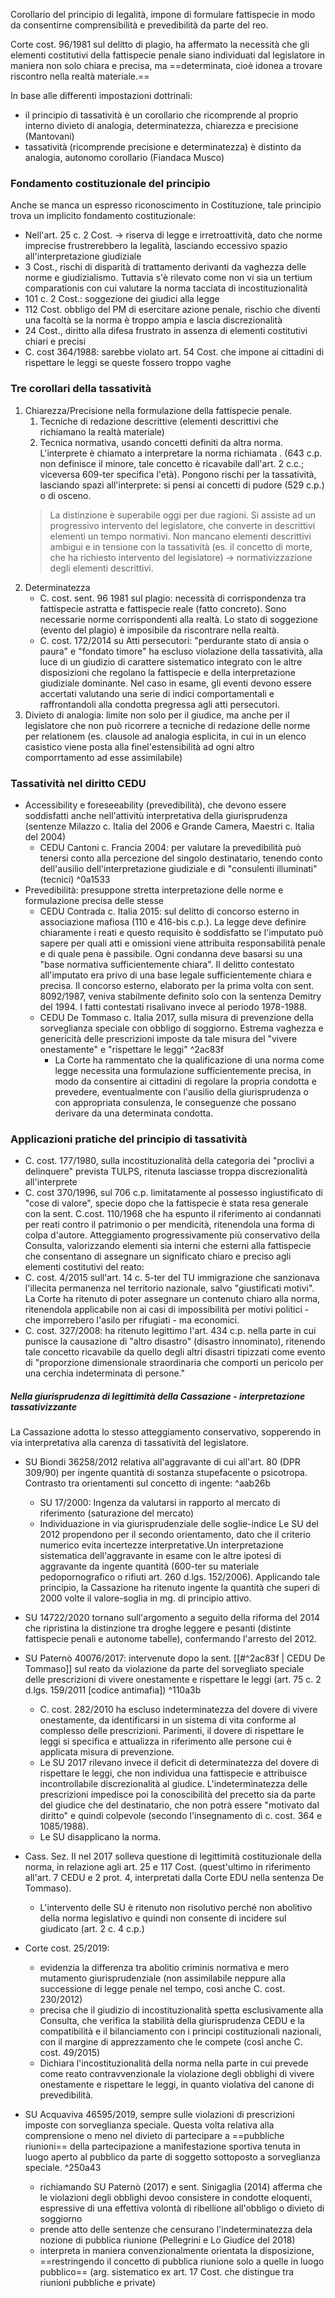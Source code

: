Corollario del principio di legalità, impone di formulare fattispecie in modo da consentirne comprensibilità e prevedibilità da parte del reo.

Corte cost. 96/1981 sul delitto di plagio, ha affermato la necessità che gli elementi costitutivi della fattispecie penale siano individuati dal legislatore in maniera non solo chiara e precisa, ma ==determinata, cioè idonea a trovare riscontro nella realtà materiale.==

In base alle differenti impostazioni dottrinali:
- il principio di tassatività è un corollario che ricomprende al proprio interno divieto di analogia, determinatezza, chiarezza e precisione (Mantovani)
- tassatività (ricomprende precisione e determinatezza) è distinto da analogia, autonomo corollario (Fiandaca Musco)

### Fondamento costituzionale del principio
Anche se manca un espresso riconoscimento in Costituzione, tale principio trova un implicito fondamento costituzionale:
- Nell'art. 25 c. 2 Cost. -> riserva di legge e irretroattività, dato che norme imprecise frustrerebbero la legalità, lasciando eccessivo spazio all'interpretazione giudiziale
- 3 Cost., rischi di disparità di trattamento derivanti da vaghezza delle norme e giudizialismo. Tuttavia s'è rilevato come non vi sia un tertium comparationis con cui valutare la norma tacciata di incostituzionalità
- 101 c. 2 Cost.: soggezione dei giudici alla legge
- 112 Cost. obbligo del PM di esercitare azione penale, rischio che diventi una facoltà se la norma è troppo ampia e lascia discrezionalità
- 24 Cost., diritto alla difesa frustrato in assenza di elementi costitutivi chiari e precisi
- C. cost 364/1988: sarebbe violato art. 54 Cost. che impone ai cittadini di rispettare le leggi se queste fossero troppo vaghe

### Tre corollari della tassatività
1. Chiarezza/Precisione nella formulazione della fattispecie penale.
	1. Tecniche di redazione descrittive (elementi descrittivi che richiamano la realtà materiale)
	2. Tecnica normativa, usando concetti definiti da altra norma. L'interprete è chiamato a interpretare la norma richiamata . (643 c.p. non definisce il minore, tale concetto è ricavabile dall'art. 2 c.c.; viceversa 609-ter specifica l'età). Pongono rischi per la tassatività, lasciando spazi all'interprete: si pensi ai concetti di pudore (529 c.p.) o di osceno. 
	>  La distinzione è superabile oggi per due ragioni.
	>  Si assiste ad un progressivo intervento del legislatore, che converte in descrittivi elementi un tempo normativi.
	>  Non mancano elementi descrittivi ambigui e in tensione con la tassatività (es. il concetto di morte, che ha richiesto intervento del legislatore) -> normativizzazione degli elementi descrittivi.
2. Determinatezza
	- C. cost. sent. 96 1981 sul plagio: necessità di corrispondenza tra fattispecie astratta e fattispecie reale (fatto concreto). Sono necessarie norme corrispondenti alla realtà. Lo stato di soggezione (evento del plagio) è imposibile da riscontrare nella realtà.
	- C. cost. 172/2014 su Atti persecutori: "perdurante stato di ansia o paura" e "fondato timore" ha escluso violazione della tassatività, alla luce di un giudizio di carattere sistematico integrato con le altre disposizioni che regolano la fattispecie e della interpretazione giudiziale dominante. Nel caso in esame, gli eventi devono essere accertati valutando una serie di indici comportamentali e raffrontandoli alla condotta pregressa agli atti persecutori.
3. Divieto di analogia: limite non solo per il giudice, ma anche per il legislatore che non può ricorrere a tecniche di redazione delle norme per relationem (es. clausole ad analogia esplicita, in cui in un elenco casistico viene posta alla finel'estensibilità ad ogni altro comporrtamento ad esse assimilabile)

### Tassatività nel diritto CEDU
- Accessibility e foreseeability (prevedibilità), che devono essere soddisfatti anche nell'attivitù interpretativa della giurisprudenza (sentenze Milazzo c. Italia del 2006 e Grande Camera, Maestri c. Italia del 2004)
	- CEDU Cantoni c. Francia 2004: per valutare la prevedibilità può tenersi conto alla percezione del singolo destinatario, tenendo conto dell'ausilio dell'interpretazione giudiziale e di "consulenti illuminati" (tecnici) ^0a1533
- Prevedibilità: presuppone stretta interpretazione delle norme e formulazione precisa delle stesse
	- CEDU Contrada c. Italia 2015: sul delitto di concorso esterno in associazione mafiosa (110 e 416-bis c.p.). La legge deve definire chiaramente i reati e questo requisito è soddisfatto se l'imputato può sapere per quali atti e omissioni viene attribuita responsabilità penale e di quale pena è passibile. Ogni condanna deve basarsi su una "base normativa sufficientemente chiara". Il delitto contestato all'imputato era privo di una base legale sufficientemente chiara e precisa. Il concorso esterno, elaborato per la prima volta con sent. 8092/1987, veniva stabilmente definito solo con la sentenza Demitry del 1994. I fatti contestati risalivano invece al periodo 1978-1988.
	- CEDU De Tommaso c. Italia 2017, sulla misura di prevenzione della sorveglianza speciale con obbligo di soggiorno. Estrema vaghezza e genericità delle prescrizioni imposte da tale misura del "vivere onestamente" e "rispettare le leggi" ^2ac83f
		- La Corte ha rammentato che la qualificazione di una norma come legge necessita una formulazione sufficientemente precisa, in modo da consentire ai cittadini di regolare la propria condotta e prevedere, eventualmente con l'ausilio della giurisprudenza o con appropriata consulenza, le conseguenze che possano derivare da una determinata condotta.

### Applicazioni pratiche del principio di tassatività
- C. cost. 177/1980, sulla incostituzionalità della categoria dei "proclivi a delinquere" prevista TULPS, ritenuta lasciasse troppa discrezionalità all'interprete
- C. cost 370/1996, sul 706 c.p. limitatamente al possesso ingiustificato di "cose di valore", specie dopo che la fattispecie è stata resa generale con la sent. C.cost. 110/1968 che ha espunto il riferimento ai condannati per reati contro il patrimonio o per mendicità, ritenendola una forma di colpa d'autore.
Atteggiamento progressivamente più conservativo della Consulta, valorizzando elementi sia interni che esterni alla fattispecie che consentano di assegnare un significato chiaro e preciso agli elementi costitutivi del reato:
- C. cost. 4/2015 sull'art. 14 c. 5-ter del TU immigrazione che sanzionava l'illecita permanenza nel territorio nazionale, salvo "giustificati motivi". La Corte ha ritenuto di poter assegnare un contenuto chiaro alla norma, ritenendola applicabile non ai casi di impossibilità per motivi politici - che imporrebero l'asilo per rifugiati - ma economici.
- C. cost. 327/2008: ha ritenuto legittimo l'art. 434 c.p. nella parte in cui punisce la causazione di "altro disastro" (disastro innominato), ritenendo tale concetto ricavabile da quello degli altri disastri tipizzati come evento di "proporzione dimensionale straordinaria che comporti un pericolo per una cerchia indeterminata di persone."

##### Nella giurisprudenza di legittimità della Cassazione - interpretazione tassativizzante
La Cassazione adotta lo stesso atteggiamento conservativo, sopperendo in via interpretativa alla carenza di tassatività del legislatore.
- SU Biondi 36258/2012 relativa all'aggravante di cui all'art. 80 (DPR 309/90) per ingente quantità di sostanza stupefacente o psicotropa. Contrasto tra orientamenti sul concetto di ingente: ^aab26b
	- SU 17/2000: Ingenza da valutarsi in rapporto al mercato di riferimento (saturazione del mercato)
	- Individuazione in via giurisprudenziale delle soglie-indice
	Le SU del 2012 propendono per il secondo orientamento, dato che il criterio numerico evita incertezze interpretative.Un interpretazione sistematica dell'aggravante in esame con le altre ipotesi di aggravante da ingente quantità (600-ter su materiale pedopornografico o rifiuti art. 260 d.lgs. 152/2006). Applicando tale principio, la Cassazione ha ritenuto ingente la quantità che superi di 2000 volte il valore-soglia in mg. di principio attivo.
- SU 14722/2020 tornano sull'argomento a seguito della riforma del 2014 che ripristina la distinzione tra droghe leggere e pesanti (distinte fattispecie penali e autonome tabelle), confermando l'arresto del 2012.

- SU Paternò 40076/2017: intervenute dopo la sent. [[#^2ac83f | CEDU De Tommaso]] sul reato da violazione da parte del sorvegliato speciale delle prescrizioni di vivere onestamente e rispettare le leggi (art. 75 c. 2 d.lgs. 159/2011 [codice antimafia]) ^110a3b
	- C. cost. 282/2010 ha escluso indeterminatezza del dovere di vivere onestamente, da identificarsi in un sistema di vita conforme al complesso delle prescrizioni. Parimenti, il dovere di rispettare le leggi si specifica e attualizza in riferimento alle persone cui è  applicata misura di prevenzione.
	- Le SU 2017 rilevano invece il deficit di determinatezza del dovere di rispettare le leggi, che non individua una fattispecie e attribuisce incontrollabile discrezionalità al giudice. L'indeterminatezza delle prescrizioni impedisce poi la conoscibilità del precetto sia da parte del giudice che del destinatario, che non potrà essere "motivato dal diritto" e quindi colpevole (secondo l'insegnamento di c. cost. 364 e 1085/1988).
	- Le SU disapplicano la norma.
- Cass. Sez. II nel 2017 solleva questione di legittimità costituzionale della norma, in relazione agli art. 25 e 117 Cost. (quest'ultimo in riferimento all'art. 7 CEDU e 2 prot. 4, interpretati dalla Corte EDU nella sentenza De Tommaso).
	- L'intervento delle SU è ritenuto non risolutivo perché non abolitivo della norma legislativo e quindi non consente di incidere sul giudicato (art. 2 c. 4 c.p.)
- Corte cost. 25/2019: 
	- evidenzia la differenza tra abolitio criminis normativa e mero mutamento giurisprudenziale (non assimilabile neppure alla successione di legge penale nel tempo, così anche C. cost. 230/2012)
	- precisa che il giudizio di incostituzionalità spetta esclusivamente alla Consulta, che verifica la stabilità della giurisprudenza CEDU e la compatibilità e il bilanciamento con i principi costituzionali nazionali, con il margine di apprezzamento che le compete (così anche C. cost. 49/2015)
	- Dichiara l'incostituzionalità della norma nella parte in cui prevede come reato contravvenzionale la violazione degli obblighi di vivere onestamente e rispettare le leggi, in quanto violativa del canone di prevedibilità.


- SU Acquaviva 46595/2019, sempre sulle violazioni di prescrizioni imposte con sorveglianza speciale. Questa volta relativa alla comprensione o meno nel divieto di partecipare a ==pubbliche riunioni== della partecipazione a manifestazione sportiva tenuta in luogo aperto al pubblico da parte di soggetto sottoposto a sorveglianza speciale. ^250a43
	- richiamando SU Paternò (2017) e sent. Sinigaglia (2014) afferma che le violazioni degli obblighi devoo consistere in condotte eloquenti, espressive di una effettiva volontà di ribellione all'obbligo o divieto di soggiorno
	- prende atto delle sentenze che censurano l'indeterminatezza dela nozione di pubblica riunione (Pellegrini e Lo Giudice del 2018)
	- interpreta in maniera convenzionalmente orientata la disposizione, ==restringendo il concetto di pubblica riunione solo a quelle in luogo pubblico== (arg. sistematico ex art. 17 Cost. che distingue tra riunioni pubbliche e private)

